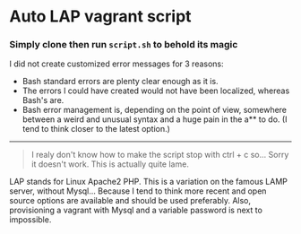 
# Auto LAP vagrant script

### Simply clone then run `script.sh` to behold its magic

I did not create customized error messages for 3 reasons:
- Bash standard errors are plenty clear enough as it is.
- The errors I could have created would not have been localized, whereas Bash's are.
- Bash error management is, depending on the point of view, somewhere between a weird and unusual syntax and a huge pain in the a** to do. (I tend to think closer to the latest option.)

<hr>

> I realy don't know how to make the script stop with ctrl + c  so... Sorry it doesn't work.
This is actually quite lame.

LAP stands for Linux Apache2 PHP. This is a variation on the famous LAMP server, 
without Mysql... Because I tend to think more recent and open source options are
available and should be used preferably. Also, provisioning a vagrant with Mysql
and a variable password is next to impossible.  
